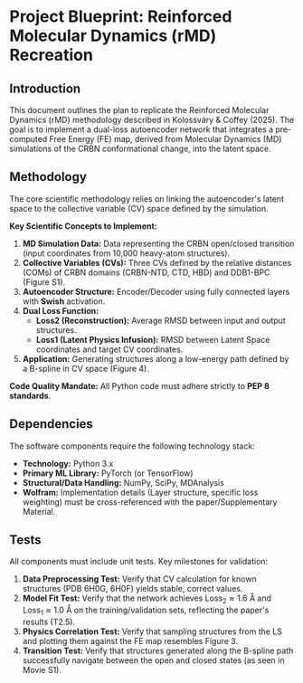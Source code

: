 # Project Blueprint: Reinforced Molecular Dynamics (rMD) Recreation

## Introduction
This document outlines the plan to replicate the Reinforced Molecular Dynamics (rMD) methodology described in Kolossváry & Coffey (2025). The goal is to implement a dual-loss autoencoder network that integrates a pre-computed Free Energy (FE) map, derived from Molecular Dynamics (MD) simulations of the CRBN conformational change, into the latent space.

## Methodology
The core scientific methodology relies on linking the autoencoder's latent space to the collective variable (CV) space defined by the simulation.

**Key Scientific Concepts to Implement:**
1.  **MD Simulation Data:** Data representing the CRBN open/closed transition (input coordinates from 10,000 heavy-atom structures).
2.  **Collective Variables (CVs):** Three CVs defined by the relative distances (COMs) of CRBN domains (CRBN-NTD, CTD, HBD) and DDB1-BPC (Figure S1).
3.  **Autoencoder Structure:** Encoder/Decoder using fully connected layers with **Swish** activation.
4.  **Dual Loss Function:**
    *   **Loss2 (Reconstruction):** Average RMSD between input and output structures.
    *   **Loss1 (Latent Physics Infusion):** RMSD between Latent Space coordinates and target CV coordinates.
5.  **Application:** Generating structures along a low-energy path defined by a B-spline in CV space (Figure 4).

**Code Quality Mandate:** All Python code must adhere strictly to **PEP 8 standards**.

## Dependencies
The software components require the following technology stack:
*   **Technology:** Python 3.x
*   **Primary ML Library:** PyTorch (or TensorFlow)
*   **Structural/Data Handling:** NumPy, SciPy, MDAnalysis
*   **Wolfram:** Implementation details (Layer structure, specific loss weighting) must be cross-referenced with the paper/Supplementary Material.

## Tests
All components must include unit tests. Key milestones for validation:
1.  **Data Preprocessing Test:** Verify that CV calculation for known structures (PDB 6H0G, 6H0F) yields stable, correct values.
2.  **Model Fit Test:** Verify that the network achieves $\text{Loss}_2 \approx 1.6 \text{ Å}$ and $\text{Loss}_1 \approx 1.0 \text{ Å}$ on the training/validation sets, reflecting the paper's results (T2.5).
3.  **Physics Correlation Test:** Verify that sampling structures from the LS and plotting them against the FE map resembles Figure 3.
4.  **Transition Test:** Verify that structures generated along the B-spline path successfully navigate between the open and closed states (as seen in Movie S1).
